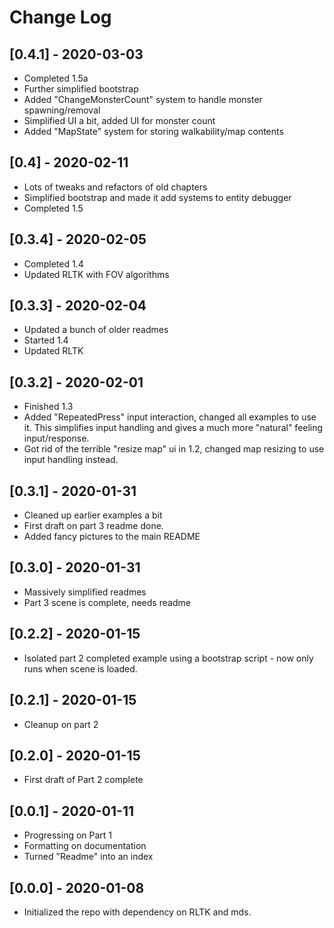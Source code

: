 # Change Log

## [0.4.1] - 2020-03-03
* Completed 1.5a
* Further simplified bootstrap
* Added "ChangeMonsterCount" system to handle monster spawning/removal
* Simplified UI a bit, added UI for monster count
* Added "MapState" system for storing walkability/map contents

## [0.4] - 2020-02-11
* Lots of tweaks and refactors of old chapters
* Simplified bootstrap and made it add systems to entity debugger
* Completed 1.5

## [0.3.4] - 2020-02-05
* Completed 1.4
* Updated RLTK with FOV algorithms

## [0.3.3] - 2020-02-04
* Updated a bunch of older readmes
* Started 1.4
* Updated RLTK

## [0.3.2] - 2020-02-01
* Finished 1.3
* Added "RepeatedPress" input interaction, changed all examples to use it. This simplifies input handling and gives a much more "natural" feeling input/response.
* Got rid of the terrible "resize map" ui in 1.2, changed map resizing to use input handling instead.

## [0.3.1] - 2020-01-31
* Cleaned up earlier examples a bit
* First draft on part 3 readme done.
* Added fancy pictures to the main README

## [0.3.0] - 2020-01-31
* Massively simplified readmes
* Part 3 scene is complete, needs readme

## [0.2.2] - 2020-01-15
* Isolated part 2 completed example using a bootstrap script - now only runs when scene is loaded.

## [0.2.1] - 2020-01-15
* Cleanup on part 2

## [0.2.0] - 2020-01-15
* First draft of Part 2 complete

## [0.0.1] - 2020-01-11
* Progressing on Part 1
* Formatting on documentation
* Turned "Readme" into an index

## [0.0.0] - 2020-01-08
* Initialized the repo with dependency on RLTK and mds.